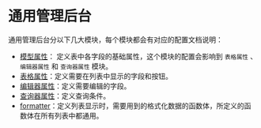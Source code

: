 # 通用管理后台

通用管理后台分以下几大模块，每个模块都会有对应的配置文档说明：

* [模型属性](模型属性.md)： 定义表中各字段的基础属性，这个模块的配置会影响到 `表格属性` 、`编辑器属性` 和 `查询器属性` 模块。
* [表格属性](表格属性.md)：定义需要在列表中显示的字段和按钮。
* [编辑器属性](编辑器属性.md)：定义需要编辑的字段。
* [查询器属性](查询器属性.md)：定义查询条件。
* [formatter](formatter.md)：定义列表显示时，需要用到的格式化数据的函数体，所定义的函数体在所有列表中都通用。

